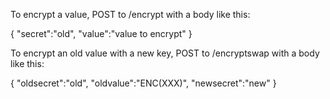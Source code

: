 To encrypt a value, POST to /encrypt with a body like this:

{
"secret":"old",
"value":"value to encrypt"
}

To encrypt an old value with a new key, POST to /encryptswap with a body like this:

{
"oldsecret":"old",
"oldvalue":"ENC(XXX)",
"newsecret":"new"
}